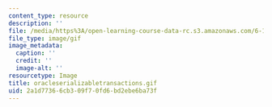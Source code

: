```yaml
---
content_type: resource
description: ''
file: /media/https%3A/open-learning-course-data-rc.s3.amazonaws.com/6-171-software-engineering-for-web-applications-fall-2003/2a1d77366cb309f70fd6bd2ebe6ba73f_oracleserializabletransactions.gif
file_type: image/gif
image_metadata:
  caption: ''
  credit: ''
  image-alt: ''
resourcetype: Image
title: oracleserializabletransactions.gif
uid: 2a1d7736-6cb3-09f7-0fd6-bd2ebe6ba73f
---
```

